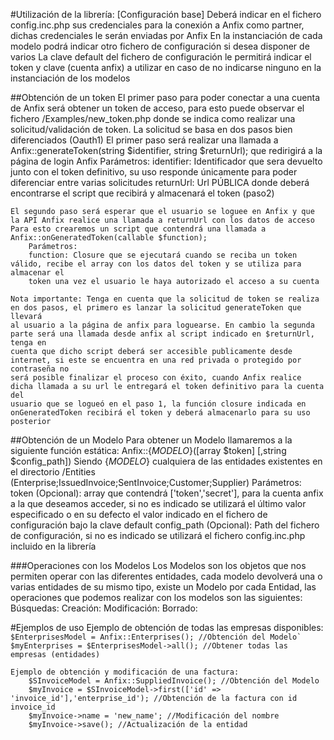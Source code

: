 #Utilización de la librería:
	[Configuración base]
	Deberá indicar en el fichero config.inc.php sus credenciales para la conexión a Anfix como partner, dichas credenciales le serán enviadas por Anfix
	En la instanciación de cada modelo podrá indicar otro fichero de configuración si desea disponer de varios
	La clave default del fichero de configuración le permitirá indicar el token y clave (cuenta anfix) a utilizar en caso de no indicarse ninguno en la
	instanciación de los modelos

##Obtención de un token
	El primer paso para poder conectar a una cuenta de Anfix será obtener un token de acceso, para esto puede observar el fichero /Examples/new_token.php
	donde se indica como realizar una solicitud/validación de token. La solicitud se basa en dos pasos bien diferenciados (Oauth1)
	El primer paso será realizar una llamada a Anfix::generateToken(string $identifier, string $returnUrl); que redirigirá a la página de login Anfix
		Parámetros:
		identifier: Identificador que sera devuelto junto con el token definitivo, su uso responde únicamente para poder diferenciar entre varias solicitudes
		returnUrl: Url PÚBLICA donde deberá encontrarse el script que recibirá y almacenará el token (paso2)

	El segundo paso será esperar que el usuario se loguee en Anfix y que la API Anfix realice una llamada a returnUrl con los datos de acceso
	Para esto crearemos un script que contendrá una llamada a Anfix::onGeneratedToken(callable $function); 
		Parámetros:
		function: Closure que se ejecutará cuando se reciba un token válido, recibe el array con los datos del token y se utiliza para almacenar el 
		token una vez el usuario le haya autorizado el acceso a su cuenta

	Nota importante: Tenga en cuenta que la solicitud de token se realiza en dos pasos, el primero es lanzar la solicitud generateToken que llevará
	al usuario a la página de anfix para loguearse. En cambio la segunda parte será una llamada desde anfix al script indicado en $returnUrl, tenga en
	cuenta que dicho script deberá ser accesible publicamente desde internet, si este se encuentra en una red privada o protegido por contraseña no 
	será posible finalizar el proceso con éxito, cuando Anfix realice dicha llamada a su url le entregará el token definitivo para la cuenta del 
	usuario que se logueó en el paso 1, la función closure indicada en onGeneratedToken recibirá el token y deberá almacenarlo para su uso posterior

##Obtención de un Modelo
	Para obtener un Modelo llamaremos a la siguiente función estática: Anfix::{_MODELO_}([array $token] [,string $config_path])
	Siendo {_MODELO_} cualquiera de las entidades existentes en el directorio /Entities (Enterprise;IssuedInvoice;SentInvoice;Customer;Supplier) 
		Parámetros:
		token (Opcional): array que contendrá ['token','secret'], para la cuenta anfix a la que deseamos acceder, si no es indicado se utilizará el 
			último valor especificado o en su defecto el valor indicado en el fichero de configuración bajo la clave default
		config_path (Opcional): Path del fichero de configuración, si no es indicado se utilizará el fichero config.inc.php incluido en la librería

###Operaciones con los Modelos
	Los Modelos son los objetos que nos permiten operar con las diferentes entidades, cada modelo devolverá una o varias entidades de su mismo
	tipo, existe un Modelo por cada Entidad, las operaciones que podemos realizar con los modelos son las siguientes:
	Búsquedas:
	Creación:
	Modificación:
	Borrado:

#Ejemplos de uso
	Ejemplo de obtención de todas las empresas disponibles:
		```
		$EnterprisesModel = Anfix::Enterprises(); //Obtención del Modelo`
		$myEnterprises = $EnterprisesModel->all(); //Obtener todas las empresas (entidades)
		```

	Ejemplo de obtención y modificación de una factura:
		$SInvoiceModel = Anfix::SuppliedInvoice(); //Obtención del Modelo
		$myInvoice = $SInvoiceModel->first(['id' => 'invoice_id'],'enterprise_id'); //Obtención de la factura con id invoice_id
		$myInvoice->name = 'new_name'; //Modificación del nombre
		$myInvoice->save(); //Actualización de la entidad

